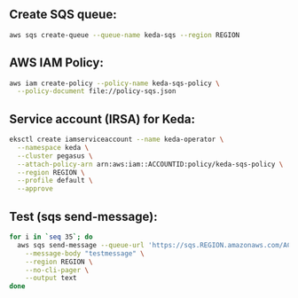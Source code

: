 ## Create SQS queue:

```sh
aws sqs create-queue --queue-name keda-sqs --region REGION
```

## AWS IAM Policy:

```sh
aws iam create-policy --policy-name keda-sqs-policy \
  --policy-document file://policy-sqs.json
```

## Service account (IRSA) for Keda:

```sh
eksctl create iamserviceaccount --name keda-operator \
  --namespace keda \
  --cluster pegasus \
  --attach-policy-arn arn:aws:iam::ACCOUNTID:policy/keda-sqs-policy \
  --region REGION \
  --profile default \
  --approve
```

## Test (sqs send-message):

```sh
for i in `seq 35`; do
  aws sqs send-message --queue-url 'https://sqs.REGION.amazonaws.com/ACCOUNTID/keda-queue' \
    --message-body "testmessage" \
    --region REGION \
    --no-cli-pager \
    --output text
done
```